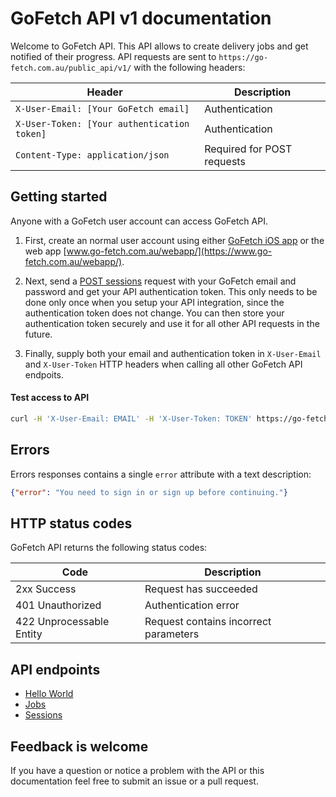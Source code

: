 # GoFetch API v1 documentation

Welcome to GoFetch API. This API allows to create delivery jobs and get notified of their progress. API requests are sent to `https://go-fetch.com.au/public_api/v1/` with the following headers:

| Header | Description |
| --- | --- |
| `X-User-Email: [Your GoFetch email]` | Authentication |
| `X-User-Token: [Your authentication token]` | Authentication |
| `Content-Type: application/json` | Required for POST requests |

## Getting started

Anyone with a GoFetch user account can access GoFetch API.

1. First, create an normal user account using either [GoFetch iOS app](https://itunes.apple.com/au/app/gofetch/id1045358128?mt=8) or the web app [www.go-fetch.com.au/webapp/](https://www.go-fetch.com.au/webapp/).

1. Next, send a [POST sessions](endpoints/sessions.md#create) request with your GoFetch email and password and get your API authentication token. This only needs to be done only once when you setup your API integration, since the authentication token does not change. You can then store your authentication token securely and use it for all other API requests in the future.

1. Finally, supply both your email and authentication token in `X-User-Email` and `X-User-Token` HTTP headers when calling all other GoFetch API endpoits.

#### Test access to API


```bash
curl -H 'X-User-Email: EMAIL' -H 'X-User-Token: TOKEN' https://go-fetch.com.au/public_api/v1/hello_world
```

## Errors

Errors responses contains a single `error` attribute with a text description:

```JSON
{"error": "You need to sign in or sign up before continuing."}
```

## HTTP status codes

GoFetch API returns the following status codes:

| Code | Description |
| --- | --- |
| 2xx Success | Request has succeeded |
| 401 Unauthorized | Authentication error |
| 422 Unprocessable Entity | Request contains incorrect parameters |

## API endpoints

* [Hello World](endpoints/hello_world.md)
* [Jobs](endpoints/jobs.md)
* [Sessions](endpoints/sessions.md)

## Feedback is welcome

If you have a question or notice a problem with the API or this documentation feel free to submit an issue or a pull request.

